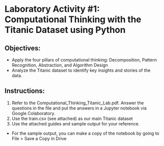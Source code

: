 # Laboratory Activity #1: Computational Thinking with the Titanic Dataset using Python


## Objectives:
- Apply the four pillars of computational thinking: Decomposition, Pattern Recognition, Abstraction, and Algorithm Design
- Analyze the Titanic dataset to identify key insights and stories of the data.

## Instructions:
1. Refer to the Computational_Thinking_Titanic_Lab.pdf. Answer the questions in the file and put the answers in a Jupyter notebook via Google Colaboratory.
2. Use the train.csv (see attached) as our main Titanic dataset
3. Use the attached guides and sample output for your reference.
- For the sample output, you can make a copy of the notebook by going to File > Save a Copy in Drive

